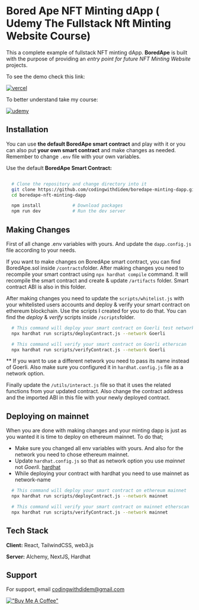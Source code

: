 # Bored Ape NFT Minting dApp ( Udemy The Fullstack Nft Minting Website Course)

This a complete example of fullstack NFT minting dApp. **BoredApe** is built with the purpose of providing an _entry point for future NFT Minting Website_ projects.

To see the demo check this link:

[![vercel](https://img.shields.io/badge/vercel-5624d0?style=for-the-badge&logo=vercel&logoColor=white)](https://boredape-minting-dapp.vercel.app/)


To better understand take my course:

[![udemy](https://img.shields.io/badge/udemy-5624d0?style=for-the-badge&logo=udemy&logoColor=white)](https://www.udemy.com/course/the-fullstack-nft-minting-website-course/?referralCode=5C50F6A55E29FC7E0107)

## Installation

You can use **the default BoredApe smart contract** and play with it or you can also put **your own smart contract** and make changes as needed. Remember to change `.env` file with your own variables.

Use the default **BoredApe Smart Contract:**

```bash

  # Clone the repository and change directory into it
  git clone https://github.com/codingwithdidem/boredape-minting-dapp.git
  cd boredape-nft-minting-dapp

  npm install            # Download packages
  npm run dev            # Run the dev server
```

## Making Changes

First of all change .env variables with yours. And update the `dapp.config.js` file according to your needs.

If you want to make changes on BoredApe smart contract, you can find BoredApe.sol inside `/contracts`folder. After making changes you need to recompile your smart contract using `npx hardhat compile` command. It will recompile the smart contract and create & update `/artifacts` folder. Smart contract ABI is also in this folder.

After making changes you need to update the `scripts/whitelist.js` with your whitelisted users accounts and deploy & verify your smart contract on ethereum blockchain. Use the scripts I created for you
to do that. You can find the _deploy_ & _verify_ scripts inside `/scripts`folder.

```bash
  # This command will deploy your smart contract on Goerli test network
  npx hardhat run scripts/deployContract.js --network Goerli

  # This command will verify your smart contract on Goerli etherscan
  npx hardhat run scripts/verifyContract.js --network Goerli
```

\*\* If you want to use a different network you need to pass its name instead of Goerli. Also make sure you configured it
in `hardhat.config.js` file as a network option.

Finally update the `/utils/interact.js` file so that it uses the related functions from your updated contract. Also change the contract address and the imported ABI in this file with your newly deployed contract.

## Deploying on mainnet

When you are done with making changes and your minting dapp is just as you wanted it is time to deploy on ethereum mainnet.
To do that;

- Make sure you changed all env variables with yours. And also for the network you need to chose ethereum mainnet.
- Update `hardhat.config.js` so that as network option you use _mainnet_ not _Goerli_. [hardhat](https://hardhat.org/tutorial/deploying-to-a-live-network.html)
- While deploying your contract with hardhat you need to use mainnet as network-name

```bash
  # This command will deploy your smart contract on ethereum mainnet
  npx hardhat run scripts/deployContract.js --network mainnet

  # This command will verify your smart contract on mainnet etherscan
  npx hardhat run scripts/verifyContract.js --network mainnet
```

## Tech Stack

**Client:** React, TailwindCSS, web3.js

**Server:** Alchemy, NextJS, Hardhat

## Support

For support, email codingwithdidem@gmail.com

[!["Buy Me A Coffee"](https://www.buymeacoffee.com/assets/img/custom_images/orange_img.png)](https://www.buymeacoffee.com/codewithdidem)
